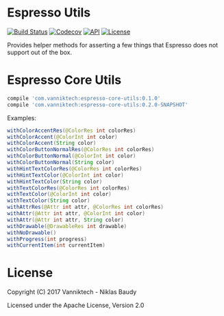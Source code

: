 Espresso Utils
==============

[![Build Status](https://travis-ci.org/vanniktech/espresso-utils.svg?branch=master)](https://travis-ci.org/vanniktech/espresso-utils?branch=master)
[![Codecov](https://codecov.io/github/vanniktech/espresso-utils/coverage.svg?branch=master)](https://codecov.io/github/vanniktech/espresso-utils?branch=master)
[![API](https://img.shields.io/badge/API-15%2B-brightgreen.svg?style=flat)](https://android-arsenal.com/api?level=15)
[![License](http://img.shields.io/:license-apache-blue.svg)](http://www.apache.org/licenses/LICENSE-2.0.html)

Provides helper methods for asserting a few things that Espresso does not support out of the box.

# Espresso Core Utils

```groovy
compile 'com.vanniktech:espresso-core-utils:0.1.0'
compile 'com.vanniktech:espresso-core-utils:0.2.0-SNAPSHOT'
```

Examples:

```java
withColorAccentRes(@ColorRes int colorRes)
withColorAccent(@ColorInt int color)
withColorAccent(String color)
withColorButtonNormalRes(@ColorRes int colorRes)
withColorButtonNormal(@ColorInt int color)
withColorButtonNormal(String color)
withHintTextColorRes(@ColorRes int colorRes)
withHintTextColor(@ColorInt int color)
withHintTextColor(String color)
withTextColorRes(@ColorRes int colorRes)
withTextColor(@ColorInt int color)
withTextColor(String color)
withAttrRes(@Attr int attr, @ColorRes int colorRes)
withAttr(@Attr int attr, @ColorInt int color)
withAttr(@Attr int attr, String color)
withDrawable(@DrawableRes int drawable)
withNoDrawable()
withProgress(int progress)
withCurrentItem(int currentItem)
```

# License

Copyright (C) 2017 Vanniktech - Niklas Baudy

Licensed under the Apache License, Version 2.0
